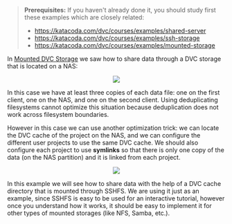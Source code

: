 > **Prerequisites:** If you haven't already done it, you should study
> first these examples which are closely related:
> - https://katacoda.com/dvc/courses/examples/shared-server
> - https://katacoda.com/dvc/courses/examples/ssh-storage
> - https://katacoda.com/dvc/courses/examples/mounted-storage

In [Mounted DVC
Storage](https://katacoda.com/dvc/courses/examples/mounted-storage) we saw how
to share data through a DVC storage that is located on a NAS:

<p align="center">
<img src="/dvc/courses/examples/mounted-storage/assets/mounted-storage.png">
</p>

In this case we have at least three copies of each data file: one on
the first client, one on the NAS, and one on the second client. Using
deduplicating filesystems cannot optimize this situation because
deduplication does not work across filesystem boundaries.

However in this case we can use another optimization trick: we can
locate the DVC cache of the project on the NAS, and we can configure
the different user projects to use the same DVC cache. We should also
configure each project to use **symlinks** so that there is only one
copy of the data (on the NAS partition) and it is linked from each
project.

<p align="center">
<img src="/dvc/courses/examples/mounted-cache/assets/mounted-cache.png">
</p>

In this example we will see how to share data with the help of a DVC
cache directory that is mounted through SSHFS. We are using it just as
an example, since SSHFS is easy to be used for an interactive
tutorial, however once you understand how it works, it should be easy
to implement it for other types of mounted storages (like NFS, Samba,
etc.).
